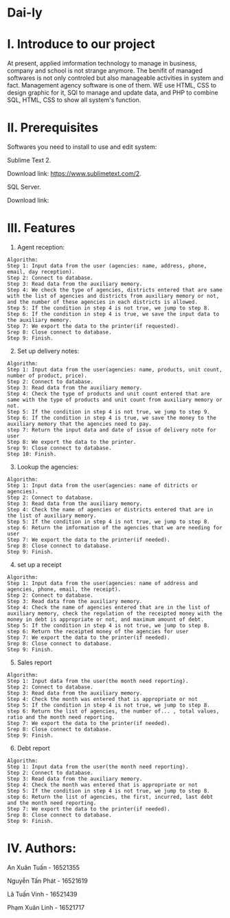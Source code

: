 # Dai-ly

# I. Introduce to our project
At present, applied imformation technology to manage in business, company and school is not strange anymore.
The benifit of managed softwares is not only controled but also manageable activities in system and fact. 
Management agency software is one of them. 
WE use HTML, CSS to design graphic for it, SQl to manage and update data, and PHP to combine SQL, HTML, CSS to show all system's function.
# II. Prerequisites 
Softwares you need to install to use and edit system:

Sublime Text 2.

Download link: https://www.sublimetext.com/2.

SQL Server.

Download link:
# III. Features
  
  1. Agent reception:
    
    Algorithm:
    Step 1: Input data from the user (agencies: name, address, phone, email, day reception).
    Step 2: Connect to database.
    Step 3: Read data from the auxiliary memory.
    Step 4: We check the type of agencies, districts entered that are same with the list of agencies and districts from auxiliary memory or not, and the number of these agencies in each districts is allowed.
    Step 5: If the condition in step 4 is not true, we jump to step 8.
    Step 6: If the condition in step 4 is true, we save the input data to the auxiliary memory.
    Step 7: We export the data to the printer(if requested).
    Srep 8: Close connect to database.
    Step 9: Finish.
  2. Set up delivery notes:
      
    Algorithm:
    Step 1: Input data from the user(agencies: name, products, unit count, number of product, price).
    Step 2: Connect to database.
    Step 3: Read data from the auxiliary memory.
    Step 4: Check the type of products and unit count entered that are same with the type of products and unit count from auxiliary memory or not.
    Step 5: If the condition in step 4 is not true, we jump to step 9.
    Step 6: If the condition in step 4 is true, we save the money to the auxiliary memory that the agencies need to pay.
    step 7: Return the input data and date of issue of delivery note for user
    Step 8: We export the data to the printer.
    Srep 9: Close connect to database.
    Step 10: Finish.
   3. Lookup the agencies:
    
    Algorithm:
    Step 1: Input data from the user(agencies: name of ditricts or agencies).
    Step 2: Connect to database.
    Step 3: Read data from the auxiliary memory.
    Step 4: Check the name of agencies or districts entered that are in the list of auxiliary memory.
    Step 5: If the condition in step 4 is not true, we jump to step 8.
    step 6: Return the imformation of the agencies that we are needing for user
    Step 7: We export the data to the printer(if needed).
    Srep 8: Close connect to database.
    Step 9: Finish.
   4. set up a receipt
    
    Algorithm:
    Step 1: Input data from the user(agencies: name of address and agencies, phone, email, the receipt).
    Step 2: Connect to database.
    Step 3: Read data from the auxiliary memory.
    Step 4: Check the name of agencies entered that are in the list of auxiliary memory, check the regulation of the receipted money with the money in debt is appropriate or not, and maximum amount of debt.
    Step 5: If the condition in step 4 is not true, we jump to step 8.
    step 6: Return the receipted money of the agencies for user
    Step 7: We export the data to the printer(if needed).
    Srep 8: Close connect to database.
    Step 9: Finish.
   5. Sales report
   
    Algorithm:
    Step 1: Input data from the user(the month need reporting).
    Step 2: Connect to database.
    Step 3: Read data from the auxiliary memory.
    Step 4: Check the month was entered that is appropriate or not
    Step 5: If the condition in step 4 is not true, we jump to step 8.
    step 6: Return the list of agencies, the number of... , total values, ratio and the month need reporting.
    Step 7: We export the data to the printer(if needed).
    Srep 8: Close connect to database.
    Step 9: Finish.
   6. Debt report
   
    Algorithm:
    Step 1: Input data from the user(the month need reporting).
    Step 2: Connect to database.
    Step 3: Read data from the auxiliary memory.
    Step 4: Check the month was entered that is appropriate or not
    Step 5: If the condition in step 4 is not true, we jump to step 8.
    step 6: Return the list of agencies, the first, incurred, last debt and the month need reporting.
    Step 7: We export the data to the printer(if needed).
    Srep 8: Close connect to database.
    Step 9: Finish.
# IV. Authors:
An Xuân Tuấn - 16521355

Nguyễn Tấn Phát - 16521619

Lã Tuấn Vinh - 16521439

Phạm Xuân Linh - 16521717
